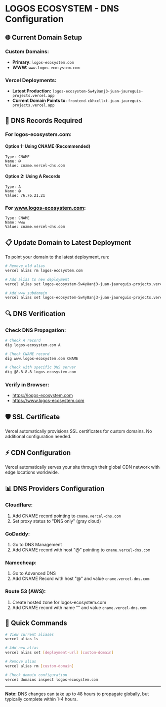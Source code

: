 # LOGOS ECOSYSTEM - DNS Configuration

## 🌐 Current Domain Setup

### Custom Domains:
- **Primary:** `logos-ecosystem.com`
- **WWW:** `www.logos-ecosystem.com`

### Vercel Deployments:
- **Latest Production:** `logos-ecosystem-5w4y8anj3-juan-jaureguis-projects.vercel.app`
- **Current Domain Points to:** `frontend-ckhxcllxt-juan-jaureguis-projects.vercel.app`

## 🔧 DNS Records Required

### For logos-ecosystem.com:

#### Option 1: Using CNAME (Recommended)
```
Type: CNAME
Name: @
Value: cname.vercel-dns.com
```

#### Option 2: Using A Records
```
Type: A
Name: @
Value: 76.76.21.21
```

### For www.logos-ecosystem.com:
```
Type: CNAME
Name: www
Value: cname.vercel-dns.com
```

## 📋 Update Domain to Latest Deployment

To point your domain to the latest deployment, run:

```bash
# Remove old alias
vercel alias rm logos-ecosystem.com

# Add alias to new deployment
vercel alias set logos-ecosystem-5w4y8anj3-juan-jaureguis-projects.vercel.app logos-ecosystem.com

# Add www subdomain
vercel alias set logos-ecosystem-5w4y8anj3-juan-jaureguis-projects.vercel.app www.logos-ecosystem.com
```

## 🔍 DNS Verification

### Check DNS Propagation:
```bash
# Check A record
dig logos-ecosystem.com A

# Check CNAME record
dig www.logos-ecosystem.com CNAME

# Check with specific DNS server
dig @8.8.8.8 logos-ecosystem.com
```

### Verify in Browser:
- https://logos-ecosystem.com
- https://www.logos-ecosystem.com

## 🛡️ SSL Certificate
Vercel automatically provisions SSL certificates for custom domains. No additional configuration needed.

## ⚡ CDN Configuration
Vercel automatically serves your site through their global CDN network with edge locations worldwide.

## 📊 DNS Providers Configuration

### Cloudflare:
1. Add CNAME record pointing to `cname.vercel-dns.com`
2. Set proxy status to "DNS only" (gray cloud)

### GoDaddy:
1. Go to DNS Management
2. Add CNAME record with host "@" pointing to `cname.vercel-dns.com`

### Namecheap:
1. Go to Advanced DNS
2. Add CNAME Record with host "@" and value `cname.vercel-dns.com`

### Route 53 (AWS):
1. Create hosted zone for logos-ecosystem.com
2. Add CNAME record with name "" and value `cname.vercel-dns.com`

## 🚀 Quick Commands

```bash
# View current aliases
vercel alias ls

# Add new alias
vercel alias set [deployment-url] [custom-domain]

# Remove alias
vercel alias rm [custom-domain]

# Check domain configuration
vercel domains inspect logos-ecosystem.com
```

---

**Note:** DNS changes can take up to 48 hours to propagate globally, but typically complete within 1-4 hours.
